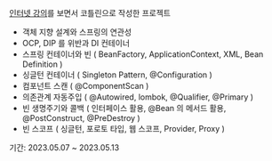 [인터넷 강의](https://www.inflearn.com/course/%EC%8A%A4%ED%94%84%EB%A7%81-%ED%95%B5%EC%8B%AC-%EC%9B%90%EB%A6%AC-%EA%B8%B0%EB%B3%B8%ED%8E%B8/dashboard)를 보면서 코틀린으로 작성한 프로젝트
- 객체 지향 설계와 스프링의 연관성
- OCP, DIP 를 위반과 DI 컨테이너
- 스프링 컨테이너와 빈 ( BeanFactory, ApplicationContext, XML, Bean Definition ) 
- 싱글턴 컨테이너 ( Singleton Pattern, @Configuration )
- 컴포넌트 스캔 ( @ComponentScan )
- 의존관계 자동주입 ( @Autowired, lombok, @Qualifier, @Primary )
- 빈 생명주기와 콜백 ( 인터페이스 활용, @Bean 의 메서드 활용, @PostConstruct, @PreDestroy )
- 빈 스코프 ( 싱글턴, 포로토 타입, 웹 스코프, Provider, Proxy )

기간: 2023.05.07 ~ 2023.05.13
